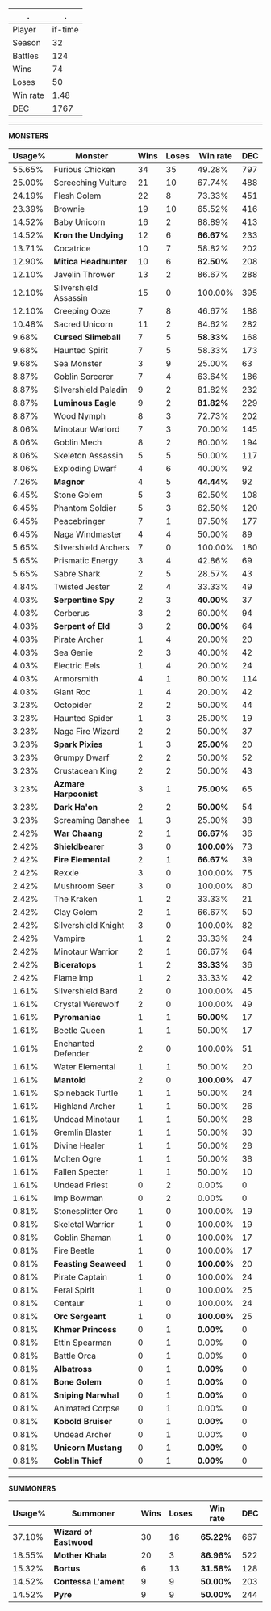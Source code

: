 .|.
|-|-
Player|if-time
Season|32
Battles|124
Wins|74
Loses|50
Win rate|1.48
DEC|1767

---
**MONSTERS**

Usage%|Monster|Wins|Loses|Win rate|DEC|
-|-|-|-|-|-|
55.65%|Furious Chicken|34|35|49.28%|797|
25.00%|Screeching Vulture|21|10|67.74%|488|
24.19%|Flesh Golem|22|8|73.33%|451|
23.39%|Brownie|19|10|65.52%|416|
14.52%|Baby Unicorn|16|2|88.89%|413|
14.52%|**Kron the Undying**|12|6|**66.67%**|233|
13.71%|Cocatrice|10|7|58.82%|202|
12.90%|**Mitica Headhunter**|10|6|**62.50%**|208|
12.10%|Javelin Thrower|13|2|86.67%|288|
12.10%|Silvershield Assassin|15|0|100.00%|395|
12.10%|Creeping Ooze|7|8|46.67%|188|
10.48%|Sacred Unicorn|11|2|84.62%|282|
9.68%|**Cursed Slimeball**|7|5|**58.33%**|168|
9.68%|Haunted Spirit|7|5|58.33%|173|
9.68%|Sea Monster|3|9|25.00%|63|
8.87%|Goblin Sorcerer|7|4|63.64%|186|
8.87%|Silvershield Paladin|9|2|81.82%|232|
8.87%|**Luminous Eagle**|9|2|**81.82%**|229|
8.87%|Wood Nymph|8|3|72.73%|202|
8.06%|Minotaur Warlord|7|3|70.00%|145|
8.06%|Goblin Mech|8|2|80.00%|194|
8.06%|Skeleton Assassin|5|5|50.00%|117|
8.06%|Exploding Dwarf|4|6|40.00%|92|
7.26%|**Magnor**|4|5|**44.44%**|92|
6.45%|Stone Golem|5|3|62.50%|108|
6.45%|Phantom Soldier|5|3|62.50%|120|
6.45%|Peacebringer|7|1|87.50%|177|
6.45%|Naga Windmaster|4|4|50.00%|89|
5.65%|Silvershield Archers|7|0|100.00%|180|
5.65%|Prismatic Energy|3|4|42.86%|69|
5.65%|Sabre Shark|2|5|28.57%|43|
4.84%|Twisted Jester|2|4|33.33%|49|
4.03%|**Serpentine Spy**|2|3|**40.00%**|37|
4.03%|Cerberus|3|2|60.00%|94|
4.03%|**Serpent of Eld**|3|2|**60.00%**|64|
4.03%|Pirate Archer|1|4|20.00%|20|
4.03%|Sea Genie|2|3|40.00%|42|
4.03%|Electric Eels|1|4|20.00%|24|
4.03%|Armorsmith|4|1|80.00%|114|
4.03%|Giant Roc|1|4|20.00%|42|
3.23%|Octopider|2|2|50.00%|44|
3.23%|Haunted Spider|1|3|25.00%|19|
3.23%|Naga Fire Wizard|2|2|50.00%|37|
3.23%|**Spark Pixies**|1|3|**25.00%**|20|
3.23%|Grumpy Dwarf|2|2|50.00%|52|
3.23%|Crustacean King|2|2|50.00%|43|
3.23%|**Azmare Harpoonist**|3|1|**75.00%**|65|
3.23%|**Dark Ha'on**|2|2|**50.00%**|54|
3.23%|Screaming Banshee|1|3|25.00%|38|
2.42%|**War Chaang**|2|1|**66.67%**|36|
2.42%|**Shieldbearer**|3|0|**100.00%**|73|
2.42%|**Fire Elemental**|2|1|**66.67%**|39|
2.42%|Rexxie|3|0|100.00%|75|
2.42%|Mushroom Seer|3|0|100.00%|80|
2.42%|The Kraken|1|2|33.33%|21|
2.42%|Clay Golem|2|1|66.67%|50|
2.42%|Silvershield Knight|3|0|100.00%|82|
2.42%|Vampire|1|2|33.33%|24|
2.42%|Minotaur Warrior|2|1|66.67%|64|
2.42%|**Biceratops**|1|2|**33.33%**|36|
2.42%|Flame Imp|1|2|33.33%|42|
1.61%|Silvershield Bard|2|0|100.00%|45|
1.61%|Crystal Werewolf|2|0|100.00%|49|
1.61%|**Pyromaniac**|1|1|**50.00%**|17|
1.61%|Beetle Queen|1|1|50.00%|17|
1.61%|Enchanted Defender|2|0|100.00%|51|
1.61%|Water Elemental|1|1|50.00%|20|
1.61%|**Mantoid**|2|0|**100.00%**|47|
1.61%|Spineback Turtle|1|1|50.00%|24|
1.61%|Highland Archer|1|1|50.00%|26|
1.61%|Undead Minotaur|1|1|50.00%|28|
1.61%|Gremlin Blaster|1|1|50.00%|30|
1.61%|Divine Healer|1|1|50.00%|28|
1.61%|Molten Ogre|1|1|50.00%|38|
1.61%|Fallen Specter|1|1|50.00%|10|
1.61%|Undead Priest|0|2|0.00%|0|
1.61%|Imp Bowman|0|2|0.00%|0|
0.81%|Stonesplitter Orc|1|0|100.00%|19|
0.81%|Skeletal Warrior|1|0|100.00%|19|
0.81%|Goblin Shaman|1|0|100.00%|17|
0.81%|Fire Beetle|1|0|100.00%|17|
0.81%|**Feasting Seaweed**|1|0|**100.00%**|20|
0.81%|Pirate Captain|1|0|100.00%|24|
0.81%|Feral Spirit|1|0|100.00%|25|
0.81%|Centaur|1|0|100.00%|24|
0.81%|**Orc Sergeant**|1|0|**100.00%**|25|
0.81%|**Khmer Princess**|0|1|**0.00%**|0|
0.81%|Ettin Spearman|0|1|0.00%|0|
0.81%|Battle Orca|0|1|0.00%|0|
0.81%|**Albatross**|0|1|**0.00%**|0|
0.81%|**Bone Golem**|0|1|**0.00%**|0|
0.81%|**Sniping Narwhal**|0|1|**0.00%**|0|
0.81%|Animated Corpse|0|1|0.00%|0|
0.81%|**Kobold Bruiser**|0|1|**0.00%**|0|
0.81%|Undead Archer|0|1|0.00%|0|
0.81%|**Unicorn Mustang**|0|1|**0.00%**|0|
0.81%|**Goblin Thief**|0|1|**0.00%**|0|

---
**SUMMONERS**

Usage%|Summoner|Wins|Loses|Win rate|DEC|
-|-|-|-|-|-|
37.10%|**Wizard of Eastwood**|30|16|**65.22%**|667|
18.55%|**Mother Khala**|20|3|**86.96%**|522|
15.32%|**Bortus**|6|13|**31.58%**|128|
14.52%|**Contessa L'ament**|9|9|**50.00%**|203|
14.52%|**Pyre**|9|9|**50.00%**|244|
